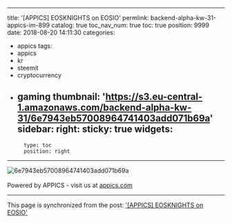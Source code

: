 
---
title: '[APPICS] EOSKNIGHTS on EOSIO'
permlink: backend-alpha-kw-31-appics-im-899
catalog: true
toc_nav_num: true
toc: true
position: 9999
date: 2018-08-20 14:11:30
categories:
- appics
tags:
- appics
- kr
- steemit
- cryptocurrency
- gaming
thumbnail: 'https://s3.eu-central-1.amazonaws.com/backend-alpha-kw-31/6e7943eb57008964741403add071b69a'
sidebar:
    right:
        sticky: true
widgets:
    -
        type: toc
        position: right
---


![6e7943eb57008964741403add071b69a](https://s3.eu-central-1.amazonaws.com/backend-alpha-kw-31/6e7943eb57008964741403add071b69a)<br/><br/>Powered by APPICS - visit us at [appics.com](https://appics.com?ref=steemit.com/899)

- - -

This page is synchronized from the post: ['[APPICS] EOSKNIGHTS on EOSIO'](https://steemit.com/@donekim/backend-alpha-kw-31-appics-im-899)
